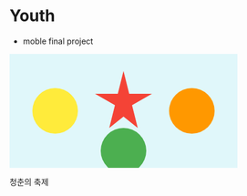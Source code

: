 # Youth
* moble final project

<svg width="400" height="200" xmlns="http://www.w3.org/2000/svg">
  <!-- 배경 -->
  <rect width="100%" height="100%" fill="#e0f7fa" />
  
  <!-- 청춘과 젊음을 상징하는 요소들 -->
  <circle cx="80" cy="100" r="40" fill="#ffeb3b" />
  <circle cx="320" cy="100" r="40" fill="#ff9800" />
  <circle cx="200" cy="170" r="40" fill="#4caf50" />
  
  <!-- 축제의 느낌을 주는 별 -->
  <polygon points="200,30 210,70 250,70 215,90 225,130 200,110 175,130 185,90 150,70 190,70" fill="#f44336" />
  
  <!-- 텍스트 추가 -->
  <text x="50%" y="185" font-family="Arial" font-size="24" fill="#000" text-anchor="middle" font-weight="bold">청춘의 축제</text>
</svg>
